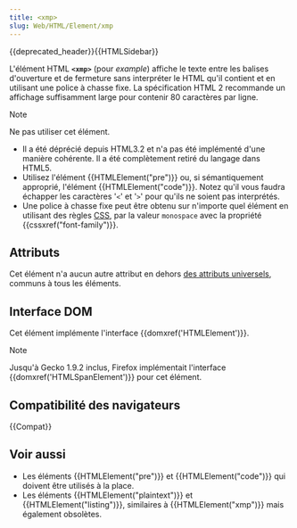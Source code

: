 ```yaml
---
title: <xmp>
slug: Web/HTML/Element/xmp
---
```


{{deprecated_header}}{{HTMLSidebar}}

L'élément HTML **`<xmp>`** (pour _example_) affiche le texte entre les balises d'ouverture et de fermeture sans interpréter le HTML qu'il contient et en utilisant une police à chasse fixe. La spécification HTML 2 recommande un affichage suffisamment large pour contenir 80 caractères par ligne.

> [!NOTE]
> Ne pas utiliser cet élément.
>
> - Il a été déprécié depuis HTML3.2 et n'a pas été implémenté d'une manière cohérente. Il a été complètement retiré du langage dans HTML5.
> - Utilisez l'élément {{HTMLElement("pre")}} ou, si sémantiquement approprié, l'élément {{HTMLElement("code")}}. Notez qu'il vous faudra échapper les caractères '`<`' et '`>`' pour qu'ils ne soient pas interprétés.
> - Une police à chasse fixe peut être obtenu sur n'importe quel élément en utilisant des règles [CSS](/fr/docs/Web/CSS), par la valeur `monospace` avec la propriété {{cssxref("font-family")}}.

## Attributs

Cet élément n'a aucun autre attribut en dehors [des attributs universels](/fr/docs/Web/HTML/Global_attributes), communs à tous les éléments.

## Interface DOM

Cet élément implémente l'interface {{domxref('HTMLElement')}}.

> [!NOTE]
> Jusqu'à Gecko 1.9.2 inclus, Firefox implémentait l'interface {{domxref('HTMLSpanElement')}} pour cet élément.

## Compatibilité des navigateurs

{{Compat}}

## Voir aussi

- Les éléments {{HTMLElement("pre")}} et {{HTMLElement("code")}} qui doivent être utilisés à la place.
- Les éléments {{HTMLElement("plaintext")}} et {{HTMLElement("listing")}}, similaires à {{HTMLElement("xmp")}} mais également obsolètes.
